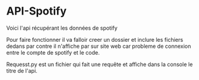 # API-Spotify
Voici l'api récupérant les données de spotify


Pour faire fonctionner il va falloir creer un dossier et inclure les fichiers dedans par contre il n'affiche par sur site web  car probleme de connexion entre le compte de spotify et  le code.

Requesst.py est un fichier qui fait une requête et affiche dans la console le titre de l'api.

